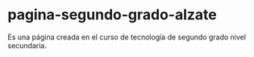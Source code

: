 # pagina-segundo-grado-alzate
Es una página creada en el curso de tecnología de segundo grado nivel secundaria.
